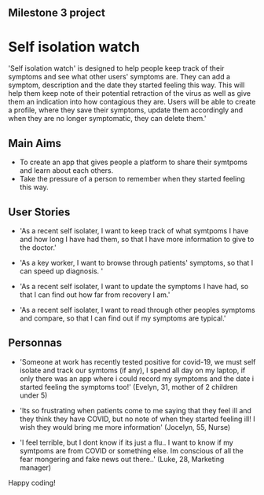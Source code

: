 
## Milestone 3 project

# Self isolation watch
'Self isolation watch' is designed to help people keep track of their symptoms and see what other users' symptoms are. They can add a symptom, description and the date they started feeling this way. 
This will help them keep note of their potential retraction of the virus as well as give them an indication into how contagious they are. Users will be able to create a profile, where they save their symptoms, update them accordingly and when they are no longer symptomatic, they can delete them.' 

## Main Aims 
- To create an app that gives people a platform to share their symtpoms and learn about each others.
- Take the pressure of a person to remember when they started feeling this way. 

## User Stories 
 
- 'As a recent self isolater, I want to keep track of what symtpoms I have and how long I have had them, so that I have more information to give to the doctor.'

- 'As a key worker, I want to browse through patients' symptoms, so that I can speed up diagnosis. '

- 'As a recent self isolater, I want to update the symptoms I have had, so that I can find out how far from recovery I am.'

- 'As a recent self isolater, I want to read through other peoples symptoms and compare, so that I can find out if my symptoms are typical.'


## Personnas 
- 'Someone at work has recently tested positive for covid-19, we must self isolate and track our symtoms (if any), I spend all day on my laptop, if only there was an app where i could record my symptoms and the date i started feeling the symptoms too!' (Evelyn, 31, mother of 2 children under 5)

- 'Its so frustrating when patients come to me saying that they feel ill and they think they have COVID, but no note of when they started feeling ill! I wish they would bring me more information' (Jocelyn, 55, Nurse) 

- 'I feel terrible, but I dont know if its just a flu.. I want to know if my symtpoms are from COVID or something else. Im conscious of all the fear mongering and fake news out there..' (Luke, 28, Marketing manager)

Happy coding!
